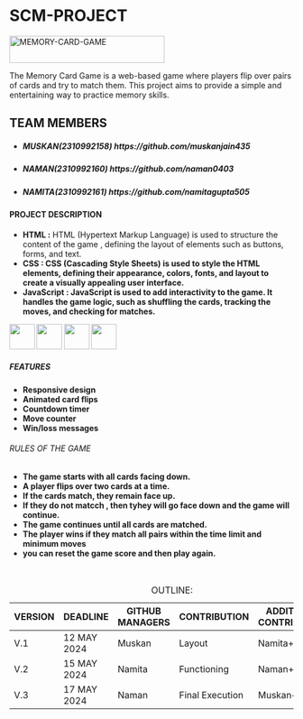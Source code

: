 # SCM-PROJECT
<img src="https://img.shields.io/badge/MEMORY%20CARD%20GAME-pink?style=flat-square" alt="MEMORY-CARD-GAME" width="275" height="48" />

The Memory Card Game is a web-based game where players flip over pairs of cards and try to match them. This project aims to provide a simple and entertaining way to practice memory skills.

## TEAM MEMBERS
- <h5>MUSKAN(2310992158)  https://github.com/muskanjain435</h5>
- <h5>NAMAN(2310992160)   https://github.com/naman0403</h5>
- <h5>NAMITA(2310992161)  https://github.com/namitagupta505</h5>

#### PROJECT DESCRIPTION
- <b>HTML :</b> HTML (Hypertext Markup Language) is used to structure the content of the game , defining the layout of elements such as buttons, forms, and text.
- <b>CSS : CSS<b> (Cascading Style Sheets) is used to style the HTML elements, defining their appearance, colors, fonts, and layout to create a visually appealing user interface.
- <b>JavaScript :<b> JavaScript is used to add interactivity to the game. It handles the game logic, such as shuffling the cards, tracking the moves, and checking for matches. 
<div>
<div class="inline-block">
<img src="https://upload.wikimedia.org/wikipedia/commons/6/61/HTML5_logo_and_wordmark.svg" width="45" height="45"/>
<img src="https://billing.flourisense.in/wp-content/uploads/2022/11/css3.png" width="45" height="45"/>
<img src="https://encrypted-tbn0.gstatic.com/images?q=tbn:ANd9GcS59m3YRaOrM0AN8pdjaAVxR1SEpPaHBVWa1w&usqp=CAU" width="45" height="45"/>
<img src="https://upload.wikimedia.org/wikipedia/commons/thumb/0/0a/Python.svg/1200px-Python.svg.png" width="45" height="45"/>
</div>

##### FEATURES

- Responsive design
- Animated card flips
- Countdown timer
- Move counter
- Win/loss messages


###### RULES OF THE GAME
- The game starts with all cards facing down.
- A player flips over two cards at a time.
- If the cards match, they remain face up.
- If they do not matcch , then tyhey will go face down and the game will continue.
- The game continues until all cards are matched.
- The player wins if they match all pairs within the time limit and minimum moves
- you can reset the game score and then play again.

  
<br>

<table>
    <caption>OUTLINE:</caption>
    <thead>
        <tr>
            <th>VERSION</th>
            <th>DEADLINE</th>
            <th>GITHUB MANAGERS</th>
            <th>CONTRIBUTION</th>
            <th>ADDITIONAL CONTRIBUTORS</th>
        </tr>
    </thead>
    <tbody>
        <tr>
            <td>V.1</td>
            <td>12 MAY 2024</td>
            <td>Muskan</td>
            <td>Layout</td>
            <td>Namita+Naman</td>
        </tr>
        <tr>
            <td>V.2</td>
            <td>15 MAY 2024</td>
            <td>Namita</td>
            <td>Functioning</td>
            <td>Naman+Muskan</td>
        </tr>
        <tr>
            <td>V.3</td>
            <td>17 MAY 2024</td>
            <td>Naman</td>
            <td>Final Execution</td>
            <td>Muskan+Namita</td>
        </tr>
    </tbody>
</table>

